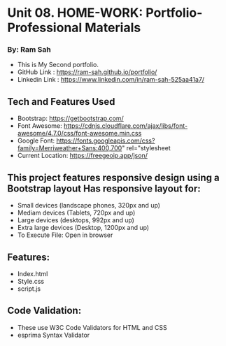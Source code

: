 # Unit 08. HOME-WORK: Portfolio- Professional Materials

### By: Ram Sah
*  This is My Second portfolio. 
*  GitHub Link : https://ram-sah.github.io/portfolio/
*  Linkedin Link : https://www.linkedin.com/in/ram-sah-525aa41a7/

## Tech and Features Used
* Bootstrap: https://getbootstrap.com/
* Font Awesome: https://cdnjs.cloudflare.com/ajax/libs/font-awesome/4.7.0/css/font-awesome.min.css
* Google Font: https://fonts.googleapis.com/css?family=Merriweather+Sans:400,700" rel="stylesheet
* Current Location: https://freegeoip.app/json/

## This project features responsive design using a Bootstrap layout Has responsive layout for:
* Small devices (landscape phones, 320px and up) 
* Mediam devices (Tablets, 720px and up)
* Large devices (desktops, 992px and up)
* Extra large devices (Desktop, 1200px and up)
* To Execute File: Open in browser

## Features:
* Index.html
* Style.css
* script.js

## Code Validation:
* These use W3C Code Validators for HTML and CSS
* esprima Syntax Validator 
